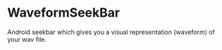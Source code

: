 WaveformSeekBar
===============

Android seekbar which gives you a visual representation (waveform) of your wav file.
